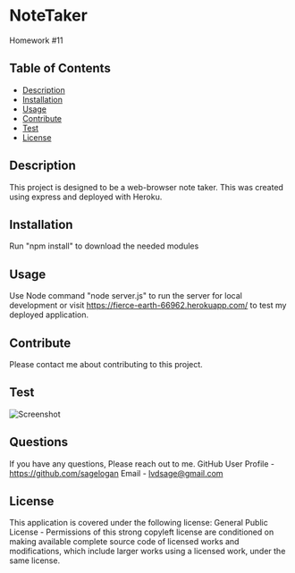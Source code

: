 # NoteTaker
Homework #11
  ## Table of Contents 
  * [Description](#description)
  * [Installation](#installation)
  * [Usage](#usage)
  * [Contribute](#contribute)
  * [Test](#test)
  * [License](#license)
  ## Description 
  This project is designed to be a web-browser note taker. This was created using express and deployed with Heroku.
  ## Installation
  Run "npm install" to download the needed modules
  ## Usage 
  Use Node command "node server.js" to run the server for local development or visit  https://fierce-earth-66962.herokuapp.com/ to test my deployed     application.
  ## Contribute
  Please contact me about contributing to this project. 
  ## Test
  ![Screenshot](public/assets/demo.gif)
  ## Questions
  If you have any questions, Please reach out to me.
  GitHub User Profile - https://github.com/sagelogan
  Email - lvdsage@gmail.com
  ## License
  This application is covered under the following license: General Public License - Permissions of this strong copyleft license are conditioned on making available complete source code of licensed works and modifications, which include larger works using a licensed work, under the same license.
